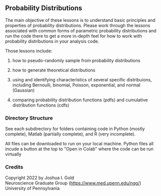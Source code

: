## Probability Distributions

The main objective of these lessons is to understand basic principles and properties of probability distributions. Please work through the lessons associated with common forms of parametric probability distributions and run the code there to get a more in-depth feel for how to work with probability distributions in your analysis code.

Those lessons include:

1) how to pseudo-randomly sample from probability distributions

2) how to generate theoretical distributions

3) using and identifying characteristics of several specific distribuions, including Bernoulli, binomial, Poisson, exponential, and normal (Gaussian)

4) comparing probability distribution functions (pdfs) and cumulative distribution functions (cdfs)

### Directory Structure

See each subdirectory for folders containing code in Python (mostly complete), Matlab (partially complete), and R (very incomplete).

All files can be downloaded to run on your local machine.
Python files all incude a button at the top to "Open in Colab" where the code can be run virtually

### Credits

Copyright 2022 by Joshua I. Gold  
Neuroscience Graduate Group (https://www.med.upenn.edu/ngg/)  
University of Pennsylvania

